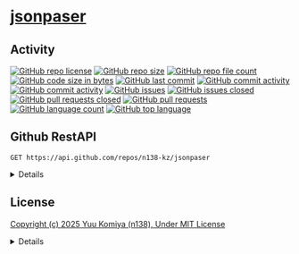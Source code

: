 # [jsonpaser](https://github.com/n138-kz/jsonpaser)

## Activity

[![GitHub repo license](https://img.shields.io/github/license/n138-kz/jsonpaser)](/LICENSE)
[![GitHub repo size](https://img.shields.io/github/repo-size/n138-kz/jsonpaser)](/../../)
[![GitHub repo file count](https://img.shields.io/github/directory-file-count/n138-kz/jsonpaser)](/../../)
[![GitHub code size in bytes](https://img.shields.io/github/languages/code-size/n138-kz/jsonpaser)](/../../)
[![GitHub last commit](https://img.shields.io/github/last-commit/n138-kz/jsonpaser)](/../../commits)
[![GitHub commit activity](https://img.shields.io/github/commit-activity/w/n138-kz/jsonpaser)](/../../commits)
[![GitHub commit activity](https://img.shields.io/github/commit-activity/t/n138-kz/jsonpaser)](/../../commits)
[![GitHub issues](https://img.shields.io/github/issues/n138-kz/jsonpaser)](/../../issues)
[![GitHub issues closed](https://img.shields.io/github/issues-closed/n138-kz/jsonpaser)](/../../issues)
[![GitHub pull requests closed](https://img.shields.io/github/issues-pr-closed/n138-kz/jsonpaser)](/../../pulls)
[![GitHub pull requests](https://img.shields.io/github/issues-pr/n138-kz/jsonpaser)](/../../pulls)
[![GitHub language count](https://img.shields.io/github/languages/count/n138-kz/jsonpaser)](/../../)
[![GitHub top language](https://img.shields.io/github/languages/top/n138-kz/jsonpaser)](/../../)

## Github RestAPI

```http
GET https://api.github.com/repos/n138-kz/jsonpaser
```

<details>

  [n138-kz/jsonpaser](https://api.github.com/repos/n138-kz/jsonpaser) (Public repos only)
  
</details>

## License

[Copyright (c) 2025 Yuu Komiya (n138), Under MIT License](LICENSE)  

<details>

[MIT_License | wikipedia](https://ja.wikipedia.org/wiki/MIT_License)

[The MIT License](https://opensource.org/license/mit/)
> [n138-kz/*](./) is licensed under the `MIT License`.  
>
> Permission is hereby granted, free of charge, to any person obtaining a copy of this software and associated documentation files (the “Software”), to deal in the Software without restriction, including without limitation the rights to use, copy, modify, merge, publish, distribute, sublicense, and/or sell copies of the Software, and to permit persons to whom the Software is furnished to do so, subject to the following conditions:
>
> `Copyright <YEAR> <COPYRIGHT HOLDER>`
> 
> The above copyright notice and this permission notice shall be included in all copies or substantial portions of the Software.
> 
> THE SOFTWARE IS PROVIDED “AS IS”, WITHOUT WARRANTY OF ANY KIND, EXPRESS OR IMPLIED, INCLUDING BUT NOT LIMITED TO THE WARRANTIES OF MERCHANTABILITY, FITNESS FOR A PARTICULAR PURPOSE AND NONINFRINGEMENT. IN NO EVENT SHALL THE AUTHORS OR COPYRIGHT HOLDERS BE LIABLE FOR ANY CLAIM, DAMAGES OR OTHER LIABILITY, WHETHER IN AN ACTION OF CONTRACT, TORT OR OTHERWISE, ARISING FROM, OUT OF OR IN CONNECTION WITH THE SOFTWARE OR THE USE OR OTHER DEALINGS IN THE SOFTWARE.

[The MIT License](https://opensource.org/license/mit/)
> [n138-kz/*](./) は、MIT ライセンスに基づいてライセンスされています。  
> 以下に定める条件に従い、本ソフトウェアおよび関連文書のファイル（以下「ソフトウェア」）の複製を取得するすべての人に対し、ソフトウェアを無制限に扱うことを無償で許可します。これには、ソフトウェアの複製を使用、複写、変更、結合、掲載、頒布、サブライセンス、および/または販売する権利、およびソフトウェアを提供する相手に同じことを許可する権利も無制限に含まれます。  
>
> `Copyright (c) <著作権発生年> <著作権保持者名>`
> 
> 上記の著作権表示および本許諾表示を、ソフトウェアのすべての複製または重要な部分に記載するものとします。
>
> ソフトウェアは「現状のまま」で、明示であるか暗黙であるかを問わず、何らの保証もなく提供されます。ここでいう保証とは、商品性、特定の目的への適合性、および権利非侵害についての保証も含みますが、それに限定されるものではありません。
> 作者または著作権者は、契約行為、不法行為、またはそれ以外であろうと、ソフトウェアに起因または関連し、あるいはソフトウェアの使用またはその他の扱いによって生じる一切の請求、損害、その他の義務について何らの責任も負わないものとします。

### Permissions / 許可
- Commercial use / 商用利用
- Modification / 改変
- Distribution / 再配布
- Private use / 私的使用 

### Limitations / 制限事項
- Liability / 発生した問題に責任を負わない
- Warranty / 無保証

</details>
